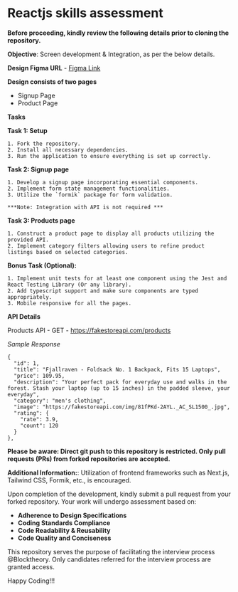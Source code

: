 # Reactjs skills assessment

**Before proceeding, kindly review the following details prior to cloning the repository.**

**Objective**: Screen development & Integration, as per the below details.

**Design Figma URL** - [Figma Link](https://www.figma.com/file/I4Kc9Ec65lSDllHEp8c3ye/Front-End-Assignment?type=design&node-id=1%3A2&mode=design&t=EaKDe6TwTyAW9hv8-1)

**Design consists of two pages**
- Signup Page
- Product Page

**Tasks**

  **Task 1: Setup**
  
    1. Fork the repository.
    2. Install all necessary dependencies.
    3. Run the application to ensure everything is set up correctly.

  **Task 2: Signup page**
  
    1. Develop a signup page incorporating essential components.
    2. Implement form state management functionalities. 
    3. Utilize the `formik` package for form validation.

    ***Note: Integration with API is not required ***

**Task 3: Products page**

    1. Construct a product page to display all products utilizing the provided API. 
    2. Implement category filters allowing users to refine product listings based on selected categories.

**Bonus Task (Optional):**

    1. Implement unit tests for at least one component using the Jest and React Testing Library (Or any library).
    2. Add typescript support and make sure components are typed appropriately.
    3. Mobile responsive for all the pages.
    
**API Details**

Products API - GET - https://fakestoreapi.com/products

_Sample Response_
```
{
  "id": 1,
  "title": "Fjallraven - Foldsack No. 1 Backpack, Fits 15 Laptops",
  "price": 109.95,
  "description": "Your perfect pack for everyday use and walks in the forest. Stash your laptop (up to 15 inches) in the padded sleeve, your everyday",
  "category": "men's clothing",
  "image": "https://fakestoreapi.com/img/81fPKd-2AYL._AC_SL1500_.jpg",
  "rating": {
    "rate": 3.9,
    "count": 120
  }
},
```

**Please be aware: Direct git push to this repository is restricted. Only pull requests (PRs) from forked repositories are accepted.**
 
**Additional Information:**:
Utilization of frontend frameworks such as Next.js, Tailwind CSS, Formik, etc., is encouraged. 

Upon completion of the development, kindly submit a pull request from your forked repository. Your work will undergo assessment based on:

- **Adherence to Design Specifications**
- **Coding Standards Compliance**
- **Code Readability & Reusability**
- **Code Quality and Conciseness**

This repository serves the purpose of facilitating the interview process @Blocktheory. Only candidates referred for the interview process are granted access.

Happy Coding!!!
